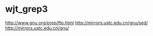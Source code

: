 # wjt_grep3
http://www.gnu.org/prep/ftp.html http://mirrors.ustc.edu.cn/gnu/sed/ http://mirrors.ustc.edu.cn/gnu/
